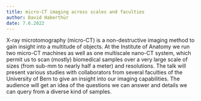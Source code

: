 ```yaml
---
title: micro-CT imaging across scales and faculties
author: David Haberthür
date: 7.6.2022
---
```


X-ray microtomography (micro-CT) is a non-destructive imaging method to gain insight into a multitude of objects.
At the Institute of Anatomy we run two micro-CT machines as well as one multiscale nano-CT system, which permit us to scan (mostly) biomedical samples over a very large scale of sizes (from sub-mm to nearly half a meter) and resolutions.
The talk will present various studies with collaborators from several faculties of the University of Bern to give an insight into our imaging capabilities.
The audience will get an idea of the questions we can answer and details we can query from a diverse kind of samples.
